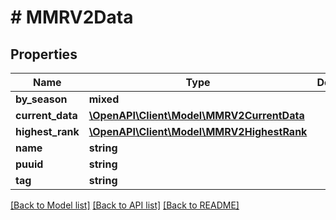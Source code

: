 # # MMRV2Data

## Properties

Name | Type | Description | Notes
------------ | ------------- | ------------- | -------------
**by_season** | **mixed** |  |
**current_data** | [**\OpenAPI\Client\Model\MMRV2CurrentData**](MMRV2CurrentData.md) |  |
**highest_rank** | [**\OpenAPI\Client\Model\MMRV2HighestRank**](MMRV2HighestRank.md) |  |
**name** | **string** |  |
**puuid** | **string** |  |
**tag** | **string** |  |

[[Back to Model list]](../../README.md#models) [[Back to API list]](../../README.md#endpoints) [[Back to README]](../../README.md)
